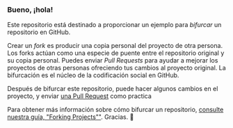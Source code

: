 ### Bueno, ¡hola!

Este repositorio está destinado a proporcionar un ejemplo para _bifurcar_ un repositorio en GitHub.

Crear un _fork_ es producir una copia personal del proyecto de otra persona. Los forks actúan como una especie de puente entre el repositorio original y su copia personal. Puedes enviar _Pull Requests_ para ayudar a mejorar los proyectos de otras personas ofreciendo tus cambios al proyecto original. La bifurcación es el núcleo de la codificación social en GitHub.

Después de bifurcar este repositorio, puede hacer algunos cambios en el proyecto, y enviar [una Pull Request](https://github.com/octocat/Spoon-Knife/pulls) como practica

Para obtener más información sobre cómo bifurcar un repositorio, [consulte nuestra guía, "Forking Projects""](http://guides.github.com/overviews/forking/). Gracias. :sparkling_heart:
